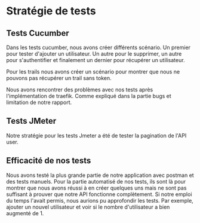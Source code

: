 # Stratégie de tests

## Tests Cucumber 

Dans les tests cucumber, nous avons créer différents scénario. Un premier pour tester d'ajouter un utilisateur. Un autre pour le supprimer, un autre pour s'authentifier et finalement un dernier pour récupérer un utilisateur. 

Pour les trails nous avons créer un scénario pour montrer que nous ne pouvons pas récupérer un trail sans token.

Nous avons rencontrer des problèmes avec nos tests après l'implémentation de traefik. Comme expliqué dans la partie bugs et limitation de notre rapport.

## Tests JMeter

Notre stratégie pour les tests Jmeter a été de tester la pagination de l'API user.

## Efficacité de nos tests

Nous avons testé la plus grande partie de notre application avec postman et des tests manuels. Pour la partie automatisé de nos tests, ils sont là pour montrer que nous avons réussi à en créer quelques uns mais ne sont pas suffisant à prouver que notre API fonctionne complètement. Si notre emploi du temps l'avait permis, nous aurions pu approfondir les tests. Par exemple, ajouter un nouvel utilisateur et voir si le nombre d'utilisateur a bien augmenté de 1.